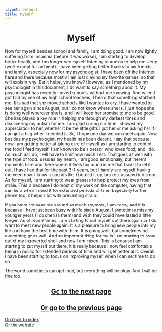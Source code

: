 ```yaml
---
layout: default
title: Myself
---
```

# <center> Myself </center>  

Now for myself besides school and family, I am doing good. I am now lightly suffering from insomnia (before it was worse), I am starting to develop better health, and I no longer see myself listening to audios to help me sleep (well, except for ambient). I have been getting better thanks to my friends and family, especially now for my psychologist. I have been off the Internet here and there because mostly I am just playing my favorite games, so that will explain why. But it helps, you know? However, as I mentioned by my psychologist in this document, I do want to say something about it. My psychologist has recently moved schools, without me knowing. And when I got told by one of my high school teachers, I heard that something stabbed me. It is sad that she moved schools like I wanted to cry. I have wanted to see her again since August, but I do not know where she is. I just hope she is doing well wherever she is, and I will keep her promise to me to be good. She has played a key role in helping me through my darkest times and discovering my autism for me. I am glad during our time I showed my appreciation to her, whether it be the little gifts I got her or me asking her if I can get a hug when I needed it. So, I hope one day we can meet again. Now besides my psychologist, my health has been decent. I say that because now I am getting better at taking care of myself as I am starting to control the food I feed myself. I am known to be a person who loves food, and I do. As much as I do, I will have to limit how much I eat. That goes as well with the type of food. Besides my health, I am good emotionally, but there's moments here and there where it feels too much in me that I want to let it out. I have had that for the past 3-4 years, but I hardly see myself having the need now. I know it sounds like I bottled it up, but rest assured it did not. As for myself, I am starting to wear glasses to help protect my eyes from strain. This is because I do most of my work on the computer, having that can help when I need it for extended periods of time. Especially for the phone too, it helps a lot with preventing strain.  

If you have not seen me around as much anymore, I am sorry, and it is because I have just been busy with life since August. I sometimes miss my younger years (I do cherish them) and wish they could have lasted a little longer. As of recent times, I am starting to put myself out there again as I do want to meet new people again. It is a pleasure to bring new people into my life and have the best time with them. It is going well, but sometimes not everything goes well. And an important thing for me is I am starting to grow out of my introverted shell and now I am mixed. This is because I am starting to put myself out there, it is really because I now feel comfortable being in public for extended periods of time and will get better at it. Overall, I have been starting to focus on improving myself when I can set time to do so.  

The world sometimes can get loud, but everything will be okay. And I will be fine too.  

## <center>[Go to the next page](./change-and-come.md)</center>  
## <center>[Or go to the previous page](./family.md)</center>  

[Go back to index](./blog-index.md)  
[Or the website](https://17hoodies.github.io/fonzi/index.html)  
